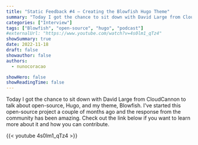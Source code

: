 ```yaml
---
title: "Static Feedback #4 — Creating the Blowfish Hugo Theme"
summary: "Today I got the chance to sit down with David Large from CloudCannon to talk about open-source, Hugo, and my theme, Blowfish."
categories: ["Interview"]
tags: ["Blowfish", "open-source", "hugo", "podcast"]
#externalUrl: "https://www.youtube.com/watch?v=4s0lm1_qTz4"
showSummary: true
date: 2022-11-18
draft: false
showauthor: false
authors:
  - nunocoracao

showHero: false
showReadingTime: false
---
```



Today I got the chance to sit down with David Large from CloudCannon to talk about open-source, Hugo, and my theme, Blowfish. I've started this open-source project a couple of months ago and the response from the community has been amazing. Check out the link below if you want to learn more about it and how you can contribute.

{{< youtube 4s0lm1_qTz4 >}}